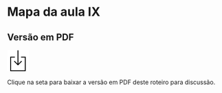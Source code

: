# Mapa da aula IX

## Versão em PDF

[![download](../imgs/dlicon.png)](mapa9.pdf)

Clique na seta para baixar a versão em PDF deste roteiro para discussão.